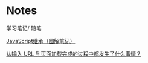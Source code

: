 # Notes
学习笔记/ 随笔

<a href="https://github.com/Mqleaf/Notes/wiki/JavaScript%E7%BB%A7%E6%89%BF%EF%BC%88%E5%9B%BE%E8%A7%A3%E7%AC%94%E8%AE%B0%EF%BC%89">JavaScript继承（图解笔记）</a>

<a href="https://github.com/Mqleaf/Notes/wiki/%E4%BB%8E%E8%BE%93%E5%85%A5-URL-%E5%88%B0%E9%A1%B5%E9%9D%A2%E5%8A%A0%E8%BD%BD%E5%AE%8C%E6%88%90%E7%9A%84%E8%BF%87%E7%A8%8B%E4%B8%AD%E9%83%BD%E5%8F%91%E7%94%9F%E4%BA%86%E4%BB%80%E4%B9%88%E4%BA%8B%E6%83%85%EF%BC%9F">从输入 URL 到页面加载完成的过程中都发生了什么事情？</a>

